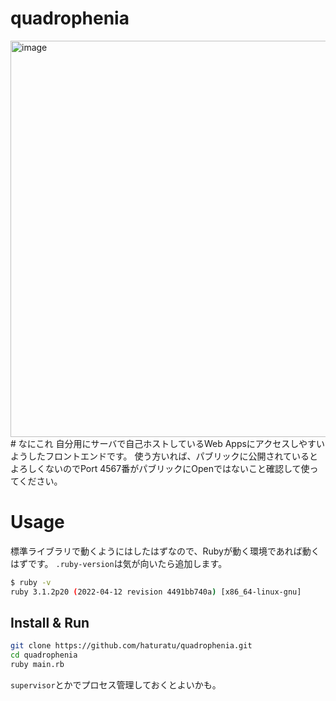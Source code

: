 # quadrophenia
<img width="1181" height="634" alt="image" src="https://github.com/user-attachments/assets/353af750-7e43-47c7-a99c-c77390454378" />
# なにこれ
自分用にサーバで自己ホストしているWeb Appsにアクセスしやすいようしたフロントエンドです。
使う方いれば、パブリックに公開されているとよろしくないのでPort 4567番がパブリックにOpenではないこと確認して使ってください。


# Usage
標準ライブラリで動くようにはしたはずなので、Rubyが動く環境であれば動くはずです。
`.ruby-version`は気が向いたら追加します。
```bash
$ ruby -v
ruby 3.1.2p20 (2022-04-12 revision 4491bb740a) [x86_64-linux-gnu]
```

## Install & Run
```bash
git clone https://github.com/haturatu/quadrophenia.git
cd quadrophenia
ruby main.rb
```

`supervisor`とかでプロセス管理しておくとよいかも。

